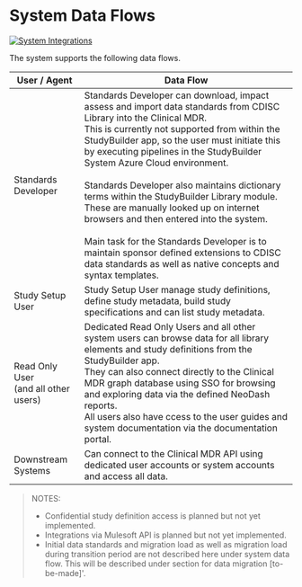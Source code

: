 # System Data Flows

[![System Integrations](~@source/images/documentation/studybuilder-system-dataflow.svg)](../../images/documentation/studybuilder-system-dataflow.svg)

The system supports the following data flows.

| User / Agent | Data Flow |
| ------- | ---------------|
| Standards Developer | Standards Developer can download, impact assess and import data standards from CDISC Library into the Clinical MDR.<br> This is currently not supported from within the StudyBuilder app, so the user must initiate this by executing pipelines in the StudyBuilder System Azure Cloud environment.<br><br> Standards Developer also maintains dictionary terms within the StudyBuilder Library module. These are manually looked up on internet browsers and then entered into the system.<br><br> Main task for the Standards Developer is to maintain sponsor defined extensions to CDISC data standards as well as native concepts and syntax templates. |
| Study Setup User | Study Setup User manage study definitions, define study metadata, build study specifications and can list study metadata. |
| Read Only User<br>(and all other users) | Dedicated Read Only Users and all other system users can browse data for all library elements and study definitions from the StudyBuilder app. <br> They can also connect directly to the Clinical MDR graph database using SSO for browsing and exploring data via the defined NeoDash reports. <br> All users also have ccess to the user guides and system documentation via the documentation portal. |
| Downstream Systems | Can connect to the Clinical MDR API using dedicated user accounts or system accounts and access all data. |

> NOTES:
> - Confidential study definition access is planned but not yet implemented.
> - Integrations via Mulesoft API is planned but not yet implemented.
> - Initial data standards and migration load as well as migration load during transition period are not described here under system data flow. This will be described under section for data migration [to-be-made]'.




